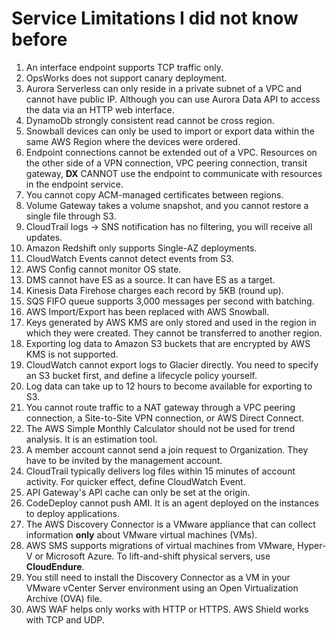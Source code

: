 # Service Limitations I did not know before
1. An interface endpoint supports TCP traffic only.
2. OpsWorks does not support canary deployment.
3. Aurora Serverless can only reside in a private subnet of a VPC and cannot have public IP. Although you can use Aurora Data API to access the data via an HTTP web interface.
4. DynamoDb strongly consistent read cannot be cross region.
5. Snowball devices can only be used to import or export data within the same AWS Region where the devices were ordered.
6. Endpoint connections cannot be extended out of a VPC. Resources on the other side of a VPN connection, VPC peering connection, transit gateway, **DX** CANNOT use the endpoint to communicate with resources in the endpoint service.
7. You cannot copy ACM-managed certificates between regions.
8. Volume Gateway takes a volume snapshot, and you cannot restore a single file through S3.
9. CloudTrail logs -> SNS notification has no filtering, you will receive all updates.
10. Amazon Redshift only supports Single-AZ deployments.
11. CloudWatch Events cannot detect events from S3. 
12. AWS Config cannot monitor OS state.
13. DMS cannot have ES as a source. It can have ES as a target.
14. Kinesis Data Firehose charges each record by 5KB (round up).
15. SQS FIFO queue supports 3,000 messages per second with batching.
16. AWS Import/Export has been replaced with AWS Snowball.
17. Keys generated by AWS KMS are only stored and used in the region in which they were created. They cannot be transferred to another region.
18. Exporting log data to Amazon S3 buckets that are encrypted by AWS KMS is not supported.
19. CloudWatch cannot export logs to Glacier directly. You need to specify an S3 bucket first, and define a lifecycle policy yourself.
20. Log data can take up to 12 hours to become available for exporting to S3. 
21. You cannot route traffic to a NAT gateway through a VPC peering connection, a Site-to-Site VPN connection, or AWS Direct Connect. 
22. The AWS Simple Monthly Calculator should not be used for trend analysis. It is an estimation tool.
23. A member account cannot send a join request to Organization. They have to be invited by the management account.
24. CloudTrail typically delivers log files within 15 minutes of account activity. For quicker effect, define CloudWatch Event.
25. API Gateway's API cache can only be set at the origin.
26. CodeDeploy cannot push AMI. It is an agent deployed on the instances to deploy applications.
27. The AWS Discovery Connector is a VMware appliance that can collect information **only** about VMware virtual machines (VMs). 
28. AWS SMS supports migrations of virtual machines from VMware, Hyper-V or Microsoft Azure. To lift-and-shift physical servers, use **CloudEndure**.
29. You still need to install the Discovery Connector as a VM in your VMware vCenter Server environment using an Open Virtualization Archive (OVA) file. 
30. AWS WAF helps only works with HTTP or HTTPS. AWS Shield works with TCP and UDP.

    


